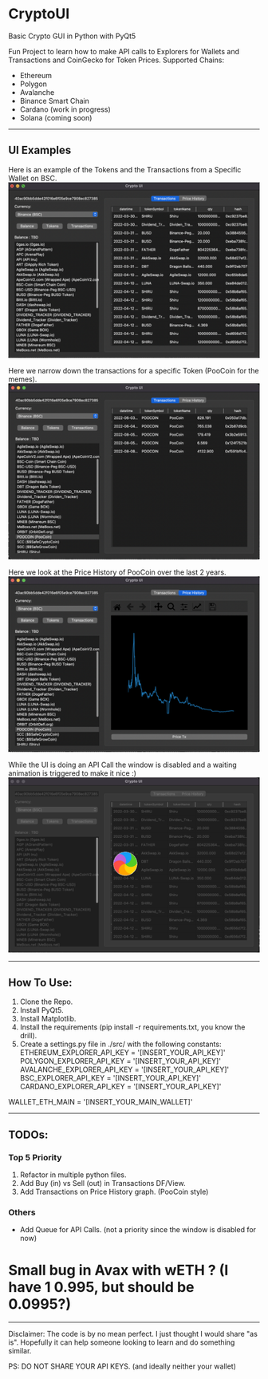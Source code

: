 # CryptoUI
Basic Crypto GUI in Python with PyQt5

Fun Project to learn how to make API calls to Explorers for Wallets and Transactions and CoinGecko for Token Prices.
Supported Chains:
* Ethereum
* Polygon
* Avalanche
* Binance Smart Chain
* Cardano (work in progress)
* Solana (coming soon)

---
## UI Examples

Here is an example of the Tokens and the Transactions from a Specific Wallet on BSC.
![Example - All Transactions](./img/UI%20Examples/Wallet_Transactions.png?raw=true "All Transactions (for Specific Wallet)")

Here we narrow down the transactions for a specific Token (PooCoin for the memes).
![Example - Token Transactions](./img/UI%20Examples/Token_Transactions.png?raw=true "Token Transactions (for Specific Wallet)")

Here we look at the Price History of PooCoin over the last 2 years.
![Example - Price History](./img/UI%20Examples/Token_PriceHistory.png?raw=true "Token Price History")

While the UI is doing an API Call the window is disabled and a waiting animation is triggered to make it nice :)
![Example - API Waiting Animation](./img/UI%20Examples/API_WaitingAnimation.png?raw=true "API Waiting Animation")

---
## How To Use:

1. Clone the Repo.
2. Install PyQt5.
3. Install Matplotlib.
4. Install the requirements (pip install -r requirements.txt, you know the drill).
5. Create a settings.py file in ./src/ with the following constants:
ETHEREUM_EXPLORER_API_KEY = '[INSERT_YOUR_API_KEY]'
POLYGON_EXPLORER_API_KEY = '[INSERT_YOUR_API_KEY]'
AVALANCHE_EXPLORER_API_KEY = '[INSERT_YOUR_API_KEY]'
BSC_EXPLORER_API_KEY = '[INSERT_YOUR_API_KEY]'
CARDANO_EXPLORER_API_KEY = '[INSERT_YOUR_API_KEY]'

WALLET_ETH_MAIN = '[INSERT_YOUR_MAIN_WALLET]'

---

## TODOs:

### Top 5 Priority
1) Refactor in multiple python files.
2) Add Buy (in) vs Sell (out) in Transactions DF/View.
3) Add Transactions on Price History graph. (PooCoin style)

### Others
* Add Queue for API Calls. (not a priority since the window is disabled for now)
# Small bug in Avax with wETH ? (I have 1 0.995, but should be 0.0995?)

---

Disclaimer: The code is by no mean perfect. I just thought I would share "as is". Hopefully it can help someone looking to learn and do something similar. 

PS: DO NOT SHARE YOUR API KEYS. (and ideally neither your wallet)